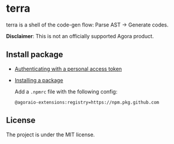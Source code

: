 # terra

terra is a shell of the code-gen flow: Parse AST -> Generate codes.

**Disclaimer**: This is not an officially supported Agora product.

## Install package

- [Authenticating with a personal access token](https://docs.github.com/en/packages/working-with-a-github-packages-registry/working-with-the-npm-registry#authenticating-with-a-personal-access-token)
- [Installing a package](https://docs.github.com/en/packages/working-with-a-github-packages-registry/working-with-the-npm-registry#installing-a-package)

  Add a `.npmrc` file with the following config:

  ```
  @agoraio-extensions:registry=https://npm.pkg.github.com
  ```

## License

The project is under the MIT license.
